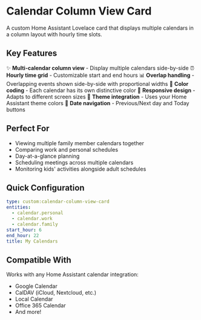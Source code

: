# Calendar Column View Card

A custom Home Assistant Lovelace card that displays multiple calendars in a column layout with hourly time slots.

## Key Features

✨ **Multi-calendar column view** - Display multiple calendars side-by-side
⏰ **Hourly time grid** - Customizable start and end hours
📊 **Overlap handling** - Overlapping events shown side-by-side with proportional widths
🎨 **Color coding** - Each calendar has its own distinctive color
📱 **Responsive design** - Adapts to different screen sizes
🎯 **Theme integration** - Uses your Home Assistant theme colors
🔄 **Date navigation** - Previous/Next day and Today buttons

## Perfect For

- Viewing multiple family member calendars together
- Comparing work and personal schedules
- Day-at-a-glance planning
- Scheduling meetings across multiple calendars
- Monitoring kids' activities alongside adult schedules

## Quick Configuration

```yaml
type: custom:calendar-column-view-card
entities:
  - calendar.personal
  - calendar.work
  - calendar.family
start_hour: 6
end_hour: 22
title: My Calendars
```

## Compatible With

Works with any Home Assistant calendar integration:
- Google Calendar
- CalDAV (iCloud, Nextcloud, etc.)
- Local Calendar
- Office 365 Calendar
- And more!
